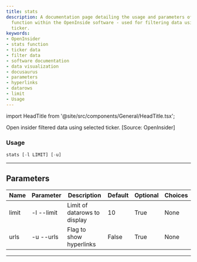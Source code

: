 ```yaml
---
title: stats
description: A documentation page detailing the usage and parameters of the 'stats'
  function within the OpenInside software - used for filtering data using a selected
  ticker.
keywords:
- OpenInsider
- stats function
- ticker data
- filter data
- software documentation
- data visualization
- docusaurus
- parameters
- hyperlinks
- datarows
- limit
- Usage
---
```


import HeadTitle from '@site/src/components/General/HeadTitle.tsx';

<HeadTitle title="stocks /ins/stats - Reference | OpenBB Terminal Docs" />

Open insider filtered data using selected ticker. [Source: OpenInsider]

### Usage

```python wordwrap
stats [-l LIMIT] [-u]
```

---

## Parameters

| Name | Parameter | Description | Default | Optional | Choices |
| ---- | --------- | ----------- | ------- | -------- | ------- |
| limit | -l  --limit | Limit of datarows to display | 10 | True | None |
| urls | -u  --urls | Flag to show hyperlinks | False | True | None |

---
